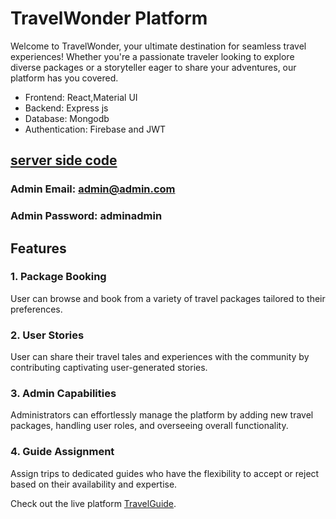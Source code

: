 # TravelWonder Platform

Welcome to TravelWonder, your ultimate destination for seamless travel experiences! Whether you're a passionate traveler looking to explore diverse packages or a storyteller eager to share your adventures, our platform has you covered.

* Frontend: React,Material UI
* Backend: Express js
* Database: Mongodb
* Authentication: Firebase and JWT

## [server side code](https://github.com/habib33-3/travel-wonder-server)

### Admin Email: <admin@admin.com>

### Admin Password: adminadmin

## Features

### 1. Package Booking

User can browse and book from a variety of travel packages tailored to their preferences.

### 2. User Stories

User can share their travel tales and experiences with the community by contributing captivating user-generated stories.

### 3. Admin Capabilities

Administrators can effortlessly manage the platform by adding new travel packages, handling user roles, and overseeing overall functionality.

### 4. Guide Assignment

Assign trips to dedicated guides who have the flexibility to accept or reject based on their availability and expertise.

Check out the live platform [TravelGuide](https://travel-wonder-client.vercel.app/).
